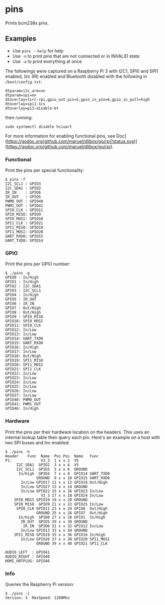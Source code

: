 # pins

Prints bcm238x pins.

## Examples

* Use `pins --help` for help
* Use `-n` to print pins that are not connected or in INVALID state
* Use `-a` to print everything at once

The followings were captured on a Raspberry Pi 3 with I2C1, SPI0 and SPI1
enabled, lirc (IR) enabled and Bluetooth disabled with the following in
`/boot/config.txt`:

    dtparam=i2c_arm=on
    dtparam=spi=on
    dtoverlay=lirc-rpi,gpio_out_pin=5,gpio_in_pin=6,gpio_in_pull=high
    dtoverlay=spi1-1cs
    dtoverlay=pi3-disable-bt

then running:

    sudo systemctl disable hciuart

For more information for enabling functional pins, see
Doc](https://godoc.org/github.com/maruel/dlibox/go/rpi?status.svg)](https://godoc.org/github.com/maruel/dlibox/go/rpi).


### Functional

Print the pins per special functionality:

    $ pins -f
    I2C_SCL1 : GPIO3
    I2C_SDA1 : GPIO2
    IR_IN    : GPIO6
    IR_OUT   : GPIO5
    PWM0_OUT : GPIO40
    PWM1_OUT : GPIO41
    SPI0_CLK : GPIO11
    SPI0_MISO: GPIO9
    SPI0_MOSI: GPIO10
    SPI1_CLK : GPIO21
    SPI1_MISO: GPIO19
    SPI1_MOSI: GPIO20
    UART_RXD0: GPIO15
    UART_TXD0: GPIO14


### GPIO

Print the pins per GPIO number:

    $ ./pins -g
    GPIO0 : In/High
    GPIO1 : In/High
    GPIO2 : I2C_SDA1
    GPIO3 : I2C_SCL1
    GPIO4 : In/High
    GPIO5 : IR_OUT
    GPIO6 : IR_IN
    GPIO7 : Out/High
    GPIO8 : Out/High
    GPIO9 : SPI0_MISO
    GPIO10: SPI0_MOSI
    GPIO11: SPI0_CLK
    GPIO12: In/Low
    GPIO13: In/Low
    GPIO14: UART_TXD0
    GPIO15: UART_RXD0
    GPIO16: In/High
    GPIO17: In/Low
    GPIO18: Out/High
    GPIO19: SPI1_MISO
    GPIO20: SPI1_MOSI
    GPIO21: SPI1_CLK
    GPIO22: In/Low
    GPIO23: In/Low
    GPIO24: In/Low
    GPIO25: In/Low
    GPIO26: In/Low
    GPIO27: In/Low
    GPIO40: PWM0_OUT
    GPIO41: PWM1_OUT
    GPIO46: In/High


### Hardware

Print the pins per their hardware location on the headers. This uses an
internal lookup table then query each pin. Here's an example on a host with two
SPI buses and lirc enabled:

    $ ./pins -h
    Header    Func  Name  Pos Pos  Name   Func
    P1:             V3_3  1 x x 2  V5     
         I2C_SDA1  GPIO2  3 x x 4  V5     
         I2C_SCL1  GPIO3  5 x x 6  GROUND 
          In/High  GPIO4  7 x x 8  GPIO14 UART_TXD0
                  GROUND  9 x x 10 GPIO15 UART_RXD0
           In/Low GPIO17 11 x x 12 GPIO18 Out/High
           In/Low GPIO27 13 x x 14 GROUND 
           In/Low GPIO22 15 x x 16 GPIO23 In/Low
                    V3_3 17 x x 18 GPIO24 In/Low
        SPI0_MOSI GPIO10 19 x x 20 GROUND 
        SPI0_MISO  GPIO9 21 x x 22 GPIO25 In/Low
         SPI0_CLK GPIO11 23 x x 24 GPIO8  Out/High
                  GROUND 25 x x 26 GPIO7  Out/High
          In/High  GPIO0 27 x x 28 GPIO1  In/High
           IR_OUT  GPIO5 29 x x 30 GROUND 
            IR_IN  GPIO6 31 x x 32 GPIO12 In/Low
           In/Low GPIO13 33 x x 34 GROUND 
        SPI1_MISO GPIO19 35 x x 36 GPIO16 In/High
           In/Low GPIO26 37 x x 38 GPIO20 SPI1_MOSI
                  GROUND 39 x x 40 GPIO21 SPI1_CLK
    
    AUDIO_LEFT  : GPIO41
    AUDIO_RIGHT : GPIO40
    HDMI_HOTPLUG: GPIO46


### Info

Queries the Raspberry Pi version:

    $ ./pins -i
    Version: 3  MaxSpeed: 1200Mhz
